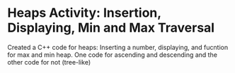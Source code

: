 # Heaps Activity: Insertion, Displaying, Min and Max Traversal
Created a C++ code for heaps: Inserting a number, displaying, and fucntion for max and min heap. One code for ascending and descending and the other code for not (tree-like)
